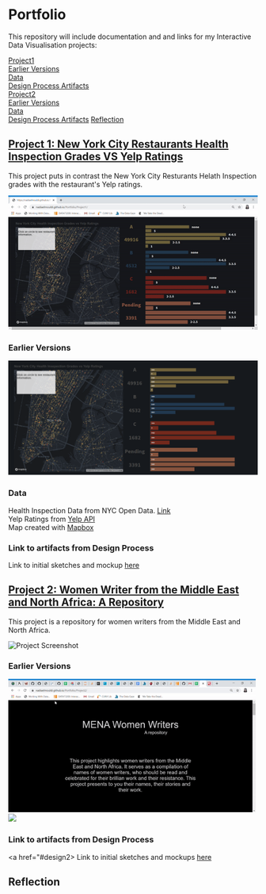 # Portfolio
This repository will include documentation and and links for my Interactive Data Visualisation projects:

[Project1](#project1)  
  [Earlier Versions](#iterations)  
  [Data](#data)  
  [Design Process Artifacts]("#design")  
[Project2](#project2)  
  [Earlier Versions](#iterations2)  
  [Data](#data2)  
  [Design Process Artifacts]("#design2")
[Reflection](#reflection)
  
## [Project 1: New York City Restaurants Health Inspection Grades VS Yelp Ratings](https://nadiaelmouldi.github.io/Portfolio/Project1/) <a name="project1"></a>  
This project puts in contrast the New York City Resturants Helath Inspection grades with the restaurant's Yelp ratings.  
  
![Project Screenshot](Project1/project1.gif)
### Earlier Versions <a name="#iterations"></a>
<img src="Project1/scrnsht2.png"/>  

### Data
<a name="#data"></a>
Health Inspection Data from NYC Open Data. [Link](https://data.cityofnewyork.us/Health/DOHMH-New-York-City-Restaurant-Inspection-Results/43nn-pn8j)  
Yelp Ratings from [Yelp API](https://www.yelp.com/developers/documentation/v3/business)  
Map created with [Mapbox](https://www.mapbox.com/)
### Link to artifacts from Design Process
<a name="#design"></a>
Link to initial sketches and mockup [here](https://github.com/NadiaElMouldi/Portfolio/tree/master/Project1/Sketches%20and%20Mockups)
 

## [Project 2: Women Writer from the Middle East and North Africa: A Repository](https://nadiaelmouldi.github.io/Portfolio/Project2/) <a href="#projec2"></a> 
This project is a repository for women writers from the Middle East and North Africa.  
  
![Project Screenshot](Project2/project2.gif)
### Earlier Versions
<a href="#iterations2"></a> 
<img src="Project2/v1.gif" width=500px />
<img src="Project2/iteration2.gif" width=500px/>  

### Link to artifacts from Design Process
<a href="#design2></a>
Link to initial sketches and mockups [here](https://github.com/NadiaElMouldi/Portfolio/tree/master/Project2/Sketches%20and%20Mockup)

## Reflection <a href="reflection"></a>

